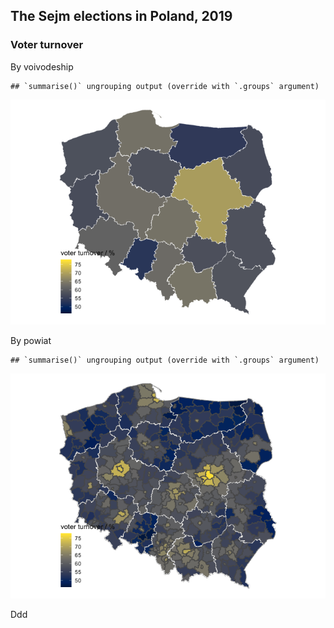 The Sejm elections in Poland, 2019
----------------------------------

### Voter turnover

By voivodeship

    ## `summarise()` ungrouping output (override with `.groups` argument)

![](turnover_files/figure-markdown_strict/unnamed-chunk-3-1.png)

By powiat

    ## `summarise()` ungrouping output (override with `.groups` argument)

![](turnover_files/figure-markdown_strict/unnamed-chunk-4-1.png)

Ddd
